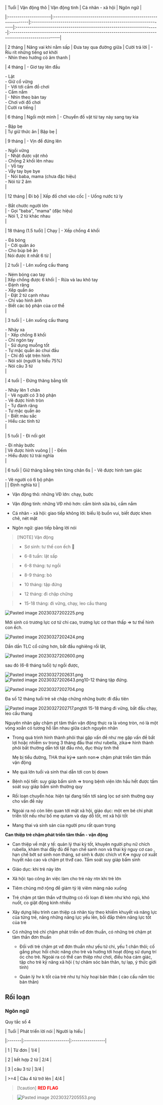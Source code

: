 |  Tuổi                |  Vận động thô                                                  |  Vận động tinh                                                    |  Cá nhân - xã hội                                                     |  Ngôn ngữ                                                                                             |  
|:----------------------|:-----------------------------------------------------------------|:--------------------------------------------------------------------|:-------------------------------------------------------------------------|:-------------------------------------------------------------------------------------------------------|  
|             2 tháng  |  Nâng vai khi nằm sấp                                          |  Đưa tay qua đường giữa                                           |  Cười trả lời                                                         |  - Ríu rít những tiếng sơ khởi<br>- Nhìn theo hướng có âm thanh                                |  
|             4 tháng  |  - Giơ tay lên đầu<div>- Lật</div><div>- Giữ cổ vững</div>  |  - Với tới cầm đồ chơi<div>- Cầm nắm</div>                    |  - Nhìn theo bàn tay<div>- Chơi với đồ chơi</div>                    |  Cười ra tiếng                                                                                       |  
|             6 tháng  |  Ngồi một mình                                                |  - Chuyển đồ vật từ tay này sang tay kia<div>- Bập bẹ</div>  |  Tự giữ thức ăn                                                       |  Bập bẹ                                                                                              |  
|             9 tháng  |  - Vịn để đứng lên<div>- Ngồi vững</div>                    |  - Nhặt được vật nhỏ<div>- Chồng 2 khối lên nhau</div>        |  - Vỗ tay<div>- Vẫy tay bye bye</div>                                  |  - Nói baba, mama (chưa đặc hiệu)<div>- Nói từ 2 âm</div>                                         |  
|            12 tháng  |  Đi bộ                                                          |  Xếp đồ chơi vào cốc                                            |  - Uống nước từ ly<div>- Bắt chước người lớn</div>                |  - Gọi "baba", "mama" (đặc hiệu)<div>- Nói 1, 2 từ khác nhau</div>                               |  
| 18 tháng (1.5 tuổi) | Chạy                                                            | - Xếp chồng 4 khối<div>- Đá bóng</div>                         | - Cởi quần áo<div>- Cho búp bê ăn</div>                              | Nói được ít nhất 6 từ                                                                             |  
|               2 tuổi | - Lên xuống cầu thang<div>- Ném bóng cao tay</div>           | Xếp chồng được 6 khối                                           | - Rửa và lau khô tay<div>- Đánh răng</div><div>- Xếp quần áo</div> | - Đặt 2 từ cạnh nhau<div>- Chỉ vào hình ảnh</div><div>- Biết các bộ phận của cơ thể</div> |  
|               3 tuổi | - Lên xuống cầu thang<div>- Nhảy xa</div>                     | - Xếp chồng 8 khối<div>- Chỉ ngón tay</div>                    | - Sử dụng muỗng tốt<div>- Tự mặc quần áo chui đầu</div>         | - Chỉ đồ vật trên hình<div>- Nói sõi (người lạ hiểu 75%)</div><div>- Nói câu 3 từ</div>     |  
|               4 tuổi | - Đứng thăng bằng tốt<div>- Nhảy lên 1 chân</div>            | - Vẽ người có 3 bộ phận<div>- Vẽ được hình tròn</div>      | - Tự đánh răng<div>- Tự mặc quần áo</div>                          | - Biết màu sắc<div>- Hiểu các tính từ</div>                                                     |  
|               5 tuổi | - Đi nối gót<div>- Đi nhảy bước</div>                        | Vẽ được hình vuông                                               |                                                                          | - Đếm<div>- Hiểu được từ trái nghĩa</div>                                                        |  
|               6 tuổi | Giữ thăng bằng trên từng chân 6s                              | - Vẽ được hình tam giác<div>- Vẽ người có 6 bộ phận</div>  |                                                                          | Định nghĩa từ                                                                                       |    
  
  
- Vận động thô: những VĐ lớn: chạy, bước  
- Vận động tinh: những VĐ nhỏ hơn: cầm bình sữa bú, cầm nắm  
- Cá nhân - xã hội: giao tiếp không lời: biểu lộ buồn vui, biết được khen chê, nét mặt  
- Ngôn ngữ: giao tiếp bằng lời nói  
  
  
> [!NOTE] Vận động  
> - Sơ sinh: tư thế con ếch 🐸  
> - 6-8 tuần: lật sấp  
> - 6-8 tháng: tự ngồi  
> - 8-9 tháng: bò  
> - 10 tháng: tập đứng  
> - 12 tháng: đi chập chững  
> - 15-18 tháng: đi vững, chạy, leo cầu thang  
  
  
![Pasted image 20230327202225.png](../../../../../200%20Files/image/Pasted%20image%2020230327202225.png)  
Mới sinh có trương lực cơ tứ chi cao, trương lực cơ than thấp => tư thế hình con ếch.   
  
![Pasted image 20230327202424.png](../../../../../200%20Files/image/Pasted%20image%2020230327202424.png)  
  
Dần dần TLC cổ cứng hơn, bắt đầu nghiêng rồi lật,   
  
![Pasted image 20230327202600.png](../../../../../200%20Files/image/Pasted%20image%2020230327202600.png)  
  
sau đó (6-8 tháng tuổi) tự ngồi được,   
![Pasted image 20230327202631.png](../../../../../200%20Files/image/Pasted%20image%2020230327202631.png)![Pasted image 20230327202643.png](../../../../../200%20Files/image/Pasted%20image%2020230327202643.png)10-12 tháng tập đứng.  
![Pasted image 20230327202704.png](../../../../../200%20Files/image/Pasted%20image%2020230327202704.png)  
Đa số 12 tháng tuổi trẻ sẽ chập chững những bước đi đầu tiên  
![Pasted image 20230327202717.png](../../../../../200%20Files/image/Pasted%20image%2020230327202717.png)tới 15-18 tháng đi vững, bắt đầu chạy, leo cầu thang  
  
Nguyên nhân gây chậm pt tâm thần vận động thực ra là vòng tròn, nó là một vòng xoắn có tương hỗ lẫn nhau giữa cách nguyên nhân  
- Trong quá trình hình thành phôi thai gặp vấn đề như mẹ gặp vấn đề bất lợi hoặc nhiễm sv trong 3 tháng đầu thai như rubella, zika=> hình thành phôi bất thường dẫn tới tật đầu nhỏ, đục thủy tinh thể  
  Mẹ bị tiểu đường, THA thai kỳ=> sanh non=> chậm phát triển tâm thần vận động  
- Mẹ quá lớn tuổi và sinh thai dẫn tới con bị down  
- Bệnh nội tiết: suy giáp bẩm sinh => trong bệnh viện lớn hầu hết được tầm soát suy giáp bẩm sinh thường quy  
- Rối loạn chuyển hóa: hiện tại đang tiến tới sàng lọc sơ sinh thường quy cho vấn đề này  
- Ngoài ra nó còn liên quan tới mặt xã hội, giáo dục: một em bé chỉ phát triển tốt nếu như bố mẹ qutam và dạy dỗ tốt, mt xã hội tốt  
- Mang thai và sinh sản của người pnu rất quan trọng  
  
**Can thiệp trẻ chậm phát triển tâm thần - vận động**  
- Can thiệp về mặt y tế: quản lý thai kỳ tốt, khuyên người phụ nữ chích rubella, khám thai đầy đủ để hạn chế sanh non và thai kỳ nguy cơ cao , hạn chế bớt sơ sinh non tháng, sơ sinh k được chích vt K=> nguy cơ xuất huyết não cao và chậm pt ttvđ cao. Tầm soát suy giáp bẩm sinh  
- Giáo dục: khi trẻ này lớn  
- Xã hội: tạo công ăn việc làm cho trẻ này ntn khi trẻ lớn  
- Tiêm chủng mở rộng để giảm tỷ lệ viêm màng não xuống    
- Trẻ chậm pt tâm thần vđ thường có rồi loạn đi kèm như khó ngủ, khó nuốt, co giật động kinh nhiều  
- Xây dựng liệu trình can thiệp cá nhân tùy theo khiếm khuyết và năng lực của từng trẻ, nâng  những năng lực yếu lên, bồi đắp thêm năng lực tốt của trẻ    
- Có những trẻ chỉ chậm phát triển vđ đơn thuần, có những trẻ chậm pt tâm thần đơn thuần  
	- Đối với trẻ chậm pt vđ đơn thuần như yếu tứ chi, yếu 1 chân thôi; cố gắng phục hồi chức năng cho trẻ và hướng tới hoạt động sử dụng trí óc cho trẻ. Ngoài ra có thể can thiệp như chơi, điều hòa cảm giác, tập cho trẻ kỹ năng xã hội ( tự chăm sóc bản thân,  tự lạp, ý thức giới tính)    
	- Quản lý hv k tốt của trẻ như tự hủy hoại bản thân ( cào cấu nắm tóc bản thân)  
  
  
## Rối loạn  
### Ngôn ngữ  
Quy tắc số 4  
| Tuổi  | Phát triển lời nói | Người lạ hiểu |  
|:-------|:-----------------------|:-----------------|  
|      1 | Từ đơn                |              1/4 |  
|      2 | kết hợp 2 từ        |              2/4 |  
|      3 | câu 3 từ              |              3/4 |  
| &gt;=4 | Câu 4 từ trở lên     |              4/4 |    
  
> [!caution] <font color="red"><b>RED FLAG</b></font>  
> ![Pasted image 20230327205553.png](../../../../../200%20Files/image/Pasted%20image%2020230327205553.png)  
